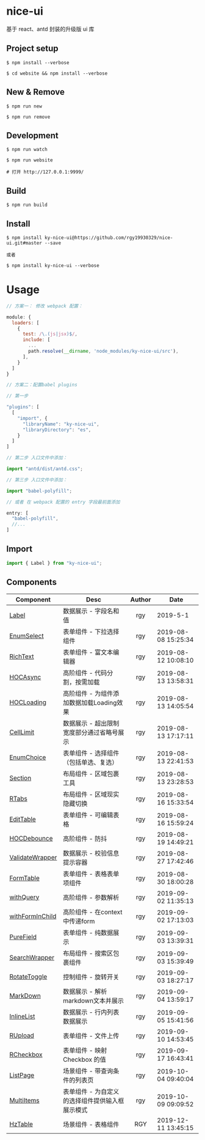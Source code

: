 # nice-ui

基于 react、antd 封装的升级版 ui 库

## Project setup

```shell
$ npm install --verbose

$ cd website && npm install --verbose
```

## New & Remove

```shell
$ npm run new

$ npm run remove
```

## Development

```
$ npm run watch

$ npm run website

# 打开 http://127.0.0.1:9999/
```

## Build

```shell
$ npm run build
```

## Install

```shell
$ npm install ky-nice-ui@https://github.com/rgy19930329/nice-ui.git#master --save

或者

$ npm install ky-nice-ui --verbose
```

# Usage

```js
// 方案一： 修改 webpack 配置：

module: {
  loaders: [
    {
      test: /\.(js|jsx)$/,
      include: [
        ...
        path.resolve(__dirname, 'node_modules/ky-nice-ui/src'),
      ],
    }
  ]
}

// 方案二：配置babel plugins

// 第一步

"plugins": [
  [
    "import", {
      "libraryName": "ky-nice-ui",
      "libraryDirectory": "es",
    }
  ]
]

// 第二步 入口文件中添加：

import "antd/dist/antd.css";

// 第三步 入口文件中添加：

import "babel-polyfill";

// 或者 在 webpack 配置的 entry 字段最前面添加

entry: [
  "babel-polyfill",
  //...
]

```

## Import

```js
import { Label } from "ky-nice-ui";
```

## Components

| Component | Desc  | Author | Date |
| ---- | ---- | :----: | ------ |
| [Label](./components/Label/README.md)  | 数据展示 - 字段名和值 | rgy | 2019-5-1 |
| [EnumSelect](./components/EnumSelect/README.md)  | 表单组件 - 下拉选择组件 | rgy | 2019-08-08 15:25:34 |
| [RichText](./components/RichText/README.md)  | 表单组件 - 富文本编辑器 | rgy | 2019-08-12 10:08:10 |
| [HOCAsync](./components/HOCAsync/README.md)  | 高阶组件 - 代码分割，按需加载 | rgy | 2019-08-13 13:58:31 |
| [HOCLoading](./components/HOCLoading/README.md)  | 高阶组件 - 为组件添加数据加载Loading效果 | rgy | 2019-08-13 14:05:54 |
| [CellLimit](./components/CellLimit/README.md)  | 数据展示 - 超出限制宽度部分通过省略号展示 | rgy | 2019-08-13 17:17:11 |
| [EnumChoice](./components/EnumChoice/README.md)  | 表单组件 - 选择组件（包括单选、复选） | rgy | 2019-08-13 22:41:53 |
| [Section](./components/Section/README.md)  | 布局组件 - 区域包裹工具 | rgy | 2019-08-13 23:28:53 |
| [RTabs](./components/RTabs/README.md)  | 布局组件 - 区域现实隐藏切换 | rgy | 2019-08-16 15:33:54 |
| [EditTable](./components/EditTable/README.md)  | 表单组件 - 可编辑表格 | rgy | 2019-08-16 15:59:24 |
| [HOCDebounce](./components/HOCDebounce/README.md)  | 高阶组件 - 防抖 | rgy | 2019-08-19 14:49:21 |
| [ValidateWrapper](./components/ValidateWrapper/README.md)  | 数据展示 - 校验信息提示容器 | rgy | 2019-08-27 17:42:46 |
| [FormTable](./components/FormTable/README.md)  | 表单组件 - 表格表单项组件 | rgy | 2019-08-30 18:00:28 |
| [withQuery](./components/withQuery/README.md)  | 高阶组件 - 参数解析 | rgy | 2019-09-02 11:35:13 |
| [withFormInChild](./components/withFormInChild/README.md)  | 高阶组件 - 在context中传递form | rgy | 2019-09-02 17:13:03 |
| [PureField](./components/PureField/README.md)  | 表单组件 - 纯数据展示 | rgy | 2019-09-03 13:39:31 |
| [SearchWrapper](./components/SearchWrapper/README.md)  | 布局组件 - 搜索区包裹组件 | rgy | 2019-09-03 15:39:49 |
| [RotateToggle](./components/RotateToggle/README.md)  | 控制组件 - 旋转开关 | rgy | 2019-09-03 18:27:17 |
| [MarkDown](./components/MarkDown/README.md)  | 数据展示 - 解析markdown文本并展示 | rgy | 2019-09-04 13:59:17 |
| [InlineList](./components/InlineList/README.md)  | 数据展示 - 行内列表数据展示 | rgy | 2019-09-05 15:41:56 |
| [RUpload](./components/RUpload/README.md)  | 表单组件 - 文件上传 | rgy | 2019-09-10 14:53:45 |
| [RCheckbox](./components/RCheckbox/README.md)  | 表单组件 - 映射 Checkbox 的值 | rgy | 2019-09-17 16:43:41 |
| [ListPage](./components/ListPage/README.md)  | 场景组件 - 带查询条件的列表页 | rgy | 2019-10-04 09:40:04 |
| [MultiItems](./components/MultiItems/README.md)  | 表单组件 - 为自定义的选择组件提供输入框展示模式 | rgy | 2019-10-09 09:09:52 |
| [HzTable](./components/HzTable/README.md)  | 场景组件 - 表格组件 | RGY | 2019-12-11 13:45:15 |
